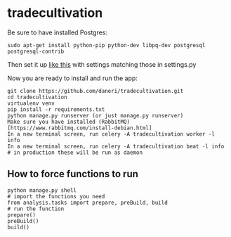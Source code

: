 # tradecultivation

Be sure to have installed Postgres:

`sudo apt-get install python-pip python-dev libpq-dev postgresql postgresql-contrib`

Then set it up [like this](https://www.digitalocean.com/community/tutorials/how-to-use-postgresql-with-your-django-application-on-ubuntu-14-04) with settings matching those in settings.py

Now you are ready to install and run the app:

```
git clone https://github.com/daneri/tradecultivation.git
cd tradecultivation
virtualenv venv
pip install -r requirements.txt
python manage.py runserver (or just manage.py runserver)
Make sure you have installed (RabbitMQ)[https://www.rabbitmq.com/install-debian.html]
In a new terminal screen, run celery -A tradecultivation worker -l info
In a new terminal screen, run celery -A tradecultivation beat -l info
# in production these will be run as daemon
```


## How to force functions to run
```
python manage.py shell
# import the functions you need
from analysis.tasks import prepare, preBuild, build
# run the function
prepare()
preBuild()
build()
```
